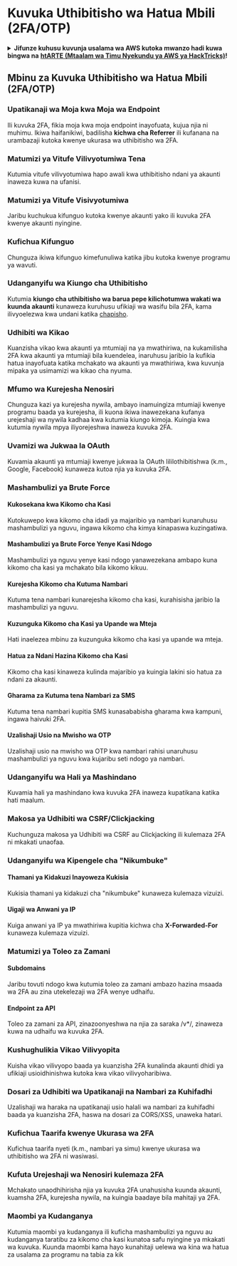 # Kuvuka Uthibitisho wa Hatua Mbili (2FA/OTP)

<details>

<summary><strong>Jifunze kuhusu kuvunja usalama wa AWS kutoka mwanzo hadi kuwa bingwa na</strong> <a href="https://training.hacktricks.xyz/courses/arte"><strong>htARTE (Mtaalam wa Timu Nyekundu ya AWS ya HackTricks)</strong></a><strong>!</strong></summary>

Njia nyingine za kusaidia HackTricks:

* Ikiwa unataka kuona **kampuni yako inatangazwa kwenye HackTricks** au **kupakua HackTricks kwa muundo wa PDF** Angalia [**MPANGO WA KUJIUNGA**](https://github.com/sponsors/carlospolop)!
* Pata [**swag rasmi ya PEASS & HackTricks**](https://peass.creator-spring.com)
* Gundua [**The PEASS Family**](https://opensea.io/collection/the-peass-family), mkusanyiko wetu wa kipekee wa [**NFTs**](https://opensea.io/collection/the-peass-family)
* **Jiunge na** 💬 [**kikundi cha Discord**](https://discord.gg/hRep4RUj7f) au [**kikundi cha telegram**](https://t.me/peass) au **tufuate** kwenye **Twitter** 🐦 [**@carlospolopm**](https://twitter.com/hacktricks_live)**.**
* **Shiriki mbinu zako za kuvamia kwa kuwasilisha PRs kwenye** [**HackTricks**](https://github.com/carlospolop/hacktricks) na [**HackTricks Cloud**](https://github.com/carlospolop/hacktricks-cloud) repos za github.

</details>

## **Mbinu za Kuvuka Uthibitisho wa Hatua Mbili (2FA/OTP)**

### **Upatikanaji wa Moja kwa Moja wa Endpoint**

Ili kuvuka 2FA, fikia moja kwa moja endpoint inayofuata, kujua njia ni muhimu. Ikiwa haifanikiwi, badilisha **kichwa cha Referrer** ili kufanana na urambazaji kutoka kwenye ukurasa wa uthibitisho wa 2FA.

### **Matumizi ya Vitufe Vilivyotumiwa Tena**

Kutumia vitufe vilivyotumiwa hapo awali kwa uthibitisho ndani ya akaunti inaweza kuwa na ufanisi.

### **Matumizi ya Vitufe Visivyotumiwa**

Jaribu kuchukua kifunguo kutoka kwenye akaunti yako ili kuvuka 2FA kwenye akaunti nyingine.

### **Kufichua Kifunguo**

Chunguza ikiwa kifunguo kimefunuliwa katika jibu kutoka kwenye programu ya wavuti.

### **Udanganyifu wa Kiungo cha Uthibitisho**

Kutumia **kiungo cha uthibitisho wa barua pepe kilichotumwa wakati wa kuunda akaunti** kunaweza kuruhusu ufikiaji wa wasifu bila 2FA, kama ilivyoelezwa kwa undani katika [chapisho](https://srahulceh.medium.com/behind-the-scenes-of-a-security-bug-the-perils-of-2fa-cookie-generation-496d9519771b).

### **Udhibiti wa Kikao**

Kuanzisha vikao kwa akaunti ya mtumiaji na ya mwathiriwa, na kukamilisha 2FA kwa akaunti ya mtumiaji bila kuendelea, inaruhusu jaribio la kufikia hatua inayofuata katika mchakato wa akaunti ya mwathiriwa, kwa kuvunja mipaka ya usimamizi wa kikao cha nyuma.

### **Mfumo wa Kurejesha Nenosiri**

Chunguza kazi ya kurejesha nywila, ambayo inamuingiza mtumiaji kwenye programu baada ya kurejesha, ili kuona ikiwa inawezekana kufanya urejeshaji wa nywila kadhaa kwa kutumia kiungo kimoja. Kuingia kwa kutumia nywila mpya iliyorejeshwa inaweza kuvuka 2FA.

### **Uvamizi wa Jukwaa la OAuth**

Kuvamia akaunti ya mtumiaji kwenye jukwaa la OAuth lililothibitishwa (k.m., Google, Facebook) kunaweza kutoa njia ya kuvuka 2FA.

### **Mashambulizi ya Brute Force**

#### **Kukosekana kwa Kikomo cha Kasi**

Kutokuwepo kwa kikomo cha idadi ya majaribio ya nambari kunaruhusu mashambulizi ya nguvu, ingawa kikomo cha kimya kinapaswa kuzingatiwa.

#### **Mashambulizi ya Brute Force Yenye Kasi Ndogo**

Mashambulizi ya nguvu yenye kasi ndogo yanawezekana ambapo kuna kikomo cha kasi ya mchakato bila kikomo kikuu.

#### **Kurejesha Kikomo cha Kutuma Nambari**

Kutuma tena nambari kunarejesha kikomo cha kasi, kurahisisha jaribio la mashambulizi ya nguvu.

#### **Kuzunguka Kikomo cha Kasi ya Upande wa Mteja**

Hati inaelezea mbinu za kuzunguka kikomo cha kasi ya upande wa mteja.

#### **Hatua za Ndani Hazina Kikomo cha Kasi**

Kikomo cha kasi kinaweza kulinda majaribio ya kuingia lakini sio hatua za ndani za akaunti.

#### **Gharama za Kutuma tena Nambari za SMS**

Kutuma tena nambari kupitia SMS kunasababisha gharama kwa kampuni, ingawa haivuki 2FA.

#### **Uzalishaji Usio na Mwisho wa OTP**

Uzalishaji usio na mwisho wa OTP kwa nambari rahisi unaruhusu mashambulizi ya nguvu kwa kujaribu seti ndogo ya nambari.

### **Udanganyifu wa Hali ya Mashindano**

Kuvamia hali ya mashindano kwa kuvuka 2FA inaweza kupatikana katika hati maalum.

### **Makosa ya Udhibiti wa CSRF/Clickjacking**

Kuchunguza makosa ya Udhibiti wa CSRF au Clickjacking ili kulemaza 2FA ni mkakati unaofaa.

### **Udanganyifu wa Kipengele cha "Nikumbuke"**

#### **Thamani ya Kidakuzi Inayoweza Kukisia**

Kukisia thamani ya kidakuzi cha "nikumbuke" kunaweza kulemaza vizuizi.

#### **Uigaji wa Anwani ya IP**

Kuiga anwani ya IP ya mwathiriwa kupitia kichwa cha **X-Forwarded-For** kunaweza kulemaza vizuizi.

### **Matumizi ya Toleo za Zamani**

#### **Subdomains**

Jaribu tovuti ndogo kwa kutumia toleo za zamani ambazo hazina msaada wa 2FA au zina utekelezaji wa 2FA wenye udhaifu.

#### **Endpoint za API**

Toleo za zamani za API, zinazoonyeshwa na njia za saraka /v\*/, zinaweza kuwa na udhaifu wa kuvuka 2FA.

### **Kushughulikia Vikao Vilivyopita**

Kuisha vikao vilivyopo baada ya kuanzisha 2FA kunalinda akaunti dhidi ya ufikiaji usioidhinishwa kutoka kwa vikao vilivyoharibiwa.

### **Dosari za Udhibiti wa Upatikanaji na Nambari za Kuhifadhi**

Uzalishaji wa haraka na upatikanaji usio halali wa nambari za kuhifadhi baada ya kuanzisha 2FA, haswa na dosari za CORS/XSS, unaweka hatari.

### **Kufichua Taarifa kwenye Ukurasa wa 2FA**

Kufichua taarifa nyeti (k.m., nambari ya simu) kwenye ukurasa wa uthibitisho wa 2FA ni wasiwasi.

### **Kufuta Urejeshaji wa Nenosiri kulemaza 2FA**

Mchakato unaodhihirisha njia ya kuvuka 2FA unahusisha kuunda akaunti, kuamsha 2FA, kurejesha nywila, na kuingia baadaye bila mahitaji ya 2FA.

### **Maombi ya Kudanganya**

Kutumia maombi ya kudanganya ili kuficha mashambulizi ya nguvu au kudanganya taratibu za kikomo cha kasi kunatoa safu nyingine ya mkakati wa kuvuka. Kuunda maombi kama hayo kunahitaji uelewa wa kina wa hatua za usalama za programu na tabia za kik
